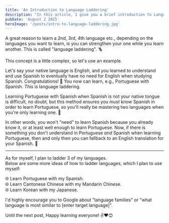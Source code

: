 ```yaml
---
title: 'An Introduction to Language Laddering'
description: "In this article, I give you a brief introduction to Language Laddering and how to ladder languages."
pubDate: 'August 2 2025'
heroImage: '/posts/intro-to-language-laddering.jpg'
---
```

A great reason to learn a 2nd, 3rd, 4th language etc., depending on the languages you want to learn, is you can strengthen your one while you learn another. This is called "language laddering". 🪜

This concept is a little complex, so let's use an example.

Let's say your native language is English, and you learned to understand and use Spanish to eventually have no need for English when studying Spanish. 
Congratulations! 🎉 You now can learn, e.g., Portuguese with Spanish. 
*This* is language laddering. 

Learning Portuguese with Spanish when Spanish is not your native tongue is difficult, no doubt, but this method ensures you *must* know Spanish in order to learn Portuguese, so you'll really be mastering two languages when you're only learning one. 🙂

In other words, you won't "need" to learn Spanish because you already know it, or at least well enough to learn Portuguese. Now, if there is something you don't understand in Portuguese *and* Spanish when learning Portuguese, then and only then you can fallback to an English translation for your Spanish. 🔄

---

As for myself, I plan to ladder 3 of my languages.<br/>
Below are some more ideas of how to ladder languages, which I plan to use myself:

🌐 Learn Portuguese with my Spanish.<br/>
🌐 Learn Cantonese Chinese with my Mandarin Chinese.<br/>
🌐 Learn Korean with my Japanese.

I'd highly encourage you to Google about "language families" or "what language is most similar to [enter target language]".

Until the next post, Happy learning everyone! ✌️❤️😊